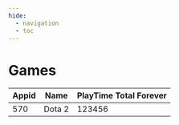 ```yaml
---
hide:
  - navigation
  - toc
---
```

# Games

<link rel="stylesheet" type="text/css" href="https://cdn.datatables.net/1.13.6/css/jquery.dataTables.min.css"/>
<script src="https://code.jquery.com/jquery-3.7.0.min.js"></script>
<script src="https://cdn.datatables.net/1.13.6/js/jquery.dataTables.min.js"></script>
<table id="charts-table" class="display" style="width:100%">
    <thead>
        <tr>
            <th>Appid</th>
            <th>Name</th>
            <th>PlayTime Total Forever</th>
        </tr>
    </thead>
    <tbody>
        <tr>
            <td>570</td>
            <td>Dota 2</td>
            <td>123456</td>
        </tr>        
    </tbody>
</table>